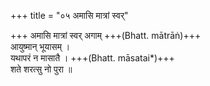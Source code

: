 +++
title = "०५ अमासि मात्रां स्वर्"

+++
अमासि मात्रां स्वर् अगाम् +++(Bhatt. mātrāṅ)+++  
आयुष्मान् भूयासम् ।  
यथापरं न मासातै । +++(Bhatt. māsatai*)+++  
शते शरत्सु नो पुरा ॥